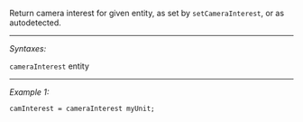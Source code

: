 Return camera interest for given entity, as set by `setCameraInterest`, or as autodetected.


---
*Syntaxes:*

`cameraInterest` entity

---
*Example 1:*

```sqf
camInterest = cameraInterest myUnit;
```